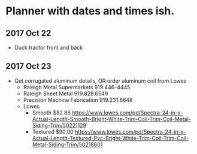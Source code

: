 # Planner with dates and times ish.
## 2017 Oct 22
* Duck tractor front and back
## 2017 Oct 23
* Get corrugated aluminum details, OR order aluminum coil from Lowes
  * Raleigh Metal Supermarkets 919.446-4445
  * Raleigh Sheet Metal 919.828.6549
  * Precision Machine Fabrication 919.231.8648
  * Lowes
	* Smooth $82.86 https://www.lowes.com/pd/Spectra-24-in-x-Actual-Length-Smooth-Bright-White-Trim-Coil-Trim-Coil-Metal-Siding-Trim/50221129
	* Textured $90.00 https://www.lowes.com/pd/Spectra-24-in-x-Actual-Length-Textured-Pvc-Bright-White-Trim-Coil-Trim-Coil-Metal-Siding-Trim/50218601
  
